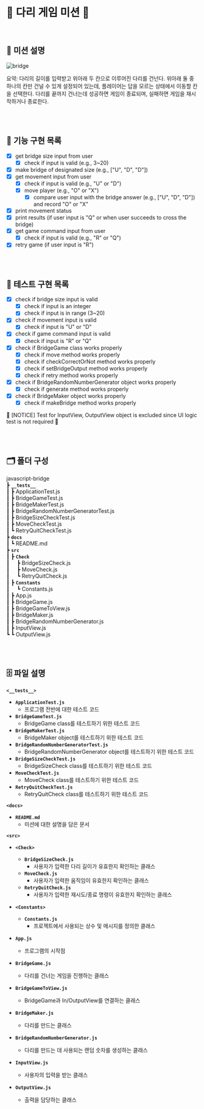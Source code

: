 # **🌁 다리 게임 미션 🌉**

<br/>

## **🏁 미션 설명**
![bridge](https://images.fineartamerica.com/images-medium-large-5/crescent-city-connection-twin-bridges-evgeny-vasenev.jpg)

요약: 다리의 길이를 입력받고 위아래 두 칸으로 이루어진 다리를 건넌다. 위아래 둘 중 하나의 칸만 건널 수 있게 설정되어 있는데, 플레이어는 답을 모르는 상태에서 이동할 칸을 선택한다. 다리를 끝까지 건너는데 성공하면 게임이 종료되며, 실패하면 게임을 재시작하거나 종료한다.

<br/>
<br/>

## **📝 기능 구현 목록** ##
- [x] get bridge size input from user
    - [x] check if input is valid (e.g., 3~20)
- [x] make bridge of designated size (e.g., ["U", "D", "D"])
- [x] get movement input from user
    - [x] check if input is valid (e.g., "U" or "D")
    - [x] move player (e.g., "O" or "X")
        - [x] compare user input with the bridge answer (e.g., ["U", "D", "D"]) and record "O" or "X"
- [x] print movement status
- [x] print results (if user input is "Q" or when user succeeds to cross the bridge)
- [x] get game command input from user
    - [x] check if input is valid (e.g., "R" or "Q")
- [x] retry game (if user input is "R")

<br/>
<br/>

## **🧪 테스트 구현 목록** ##
- [x] check if bridge size input is valid
    - [x] check if input is an integer
    - [x] check if input is in range (3~20)
- [x] check if movement input is valid
    - [x] check if input is "U" or "D"
- [x] check if game command input is valid
    - [x] check if input is "R" or "Q"
- [x] check if BridgeGame class works properly
    - [x] check if move method works properly
    - [x] check if checkCorrectOrNot method works properly
    - [x] check if setBridgeOutput method works properly
    - [x] check if retry method works properly
- [x] check if BridgeRandomNumberGenerator object works properly
    - [x] check if generate method works properly
- [x] check if BridgeMaker object works properly
    - [x] check if makeBridge method works properly

🚨 [NOTICE] Test for InputView, OutputView object is excluded since UI logic test is not required 🚨 
    
<br/>
<br/>

## **🗂️ 폴더 구성**
javascript-bridge  
┣ **`__tests__`**  
┃ ┣ ApplicationTest.js    
┃ ┣ BridgeGameTest.js   
┃ ┣ BridgeMakerTest.js  
┃ ┣ BridgeRandomNumberGeneratorTest.js  
┃ ┣ BridgeSizeCheckTest.js  
┃ ┣ MoveCheckTest.js   
┃ ┗ RetryQuitCheckTest.js  
┣ **`docs`**    
┃ ┗ README.md  
┣ **`src`**  
┃ ┣ **`Check`**  
┃ &nbsp;&nbsp;&nbsp;&nbsp;┣ BridgeSizeCheck.js  
┃ &nbsp;&nbsp;&nbsp;&nbsp;┣ MoveCheck.js  
┃ &nbsp;&nbsp;&nbsp;&nbsp;┗ RetryQuitCheck.js  
┃ ┣ **`Constants`**   
┃ &nbsp;&nbsp;&nbsp;&nbsp;┗ Constants.js  
┃ ┣ App.js  
┃ ┣ BridgeGame.js  
┃ ┣ BridgeGameToView.js  
┃ ┣ BridgeMaker.js  
┃ ┣ BridgeRandomNumberGenerator.js  
┃ ┣ InputView.js  
┗ ┗ OutputView.js
    
<br/>
<br/>

## **🗄️ 파일 설명**
**`<__tests__>`**  
- **`ApplicationTest.js`**  
    - 프로그램 전반에 대한 테스트 코드
- **`BridgeGameTest.js`**  
    - BridgeGame class를 테스트하기 위한 테스트 코드
- **`BridgeMakerTest.js`**  
    - BridgeMaker object를 테스트하기 위한 테스트 코드
- **`BridgeRandomNumberGeneratorTest.js`**  
    - BridgeRandomNumberGenerator object를 테스트하기 위한 테스트 코드
- **`BridgeSizeCheckTest.js`**  
    - BridgeSizeCheck class를 테스트하기 위한 테스트 코드
- **`MoveCheckTest.js`**  
    - MoveCheck class를 테스트하기 위한 테스트 코드
- **`RetryQuitCheckTest.js`**  
    - RetryQuitCheck class를 테스트하기 위한 테스트 코드  

**`<docs>`**
- **`README.md`**  
    - 미션에 대한 설명을 담은 문서

**`<src>`**
- **`<Check>`**
    - **`BridgeSizeCheck.js`**  
        - 사용자가 입력한 다리 길이가 유효한지 확인하는 클래스
    - **`MoveCheck.js`**  
        - 사용자가 입력한 움직임이 유효한지 확인하는 클래스
    - **`RetryQuitCheck.js`**  
        - 사용자가 입력한 재시도/종료 명령이 유효한지 확인하는 클래스

- **`<Constants>`**
    - **`Constants.js`**  
        - 프로젝트에서 사용되는 상수 및 메시지를 정의한 클래스
- **`App.js`**  
    - 프로그램의 시작점
- **`BridgeGame.js`**  
    - 다리를 건너는 게임을 진행하는 클래스
- **`BridgeGameToView.js`**  
    - BridgeGame과 In/OutputView를 연결하는 클래스
- **`BridgeMaker.js`**  
    - 다리를 만드는 클래스
- **`BridgeRandomNumberGenerator.js`**  
    - 다리를 만드는 데 사용되는 랜덤 숫자를 생성하는 클래스
- **`InputView.js`**  
    - 사용자의 입력을 받는 클래스
- **`OutputView.js`**  
    - 출력을 담당하는 클래스

